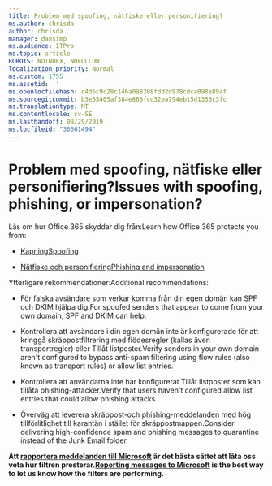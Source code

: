 ```yaml
---
title: Problem med spoofing, nätfiske eller personifiering?
ms.author: chrisda
author: chrisda
manager: dansimp
ms.audience: ITPro
ms.topic: article
ROBOTS: NOINDEX, NOFOLLOW
localization_priority: Normal
ms.custom: 1755
ms.assetid: ''
ms.openlocfilehash: c4d6c9c28c146a098288fdd2d978cdca098e89af
ms.sourcegitcommit: b3e55405af384e868fcd32ea794eb15d1356c3fc
ms.translationtype: MT
ms.contentlocale: sv-SE
ms.lasthandoff: 08/29/2019
ms.locfileid: "36661494"
---
```

# <a name="issues-with-spoofing-phishing-or-impersonation"></a><span data-ttu-id="a4104-102">Problem med spoofing, nätfiske eller personifiering?</span><span class="sxs-lookup"><span data-stu-id="a4104-102">Issues with spoofing, phishing, or impersonation?</span></span>

<span data-ttu-id="a4104-103">Läs om hur Office 365 skyddar dig från:</span><span class="sxs-lookup"><span data-stu-id="a4104-103">Learn how Office 365 protects you from:</span></span>

- [<span data-ttu-id="a4104-104">Kapning</span><span class="sxs-lookup"><span data-stu-id="a4104-104">Spoofing</span></span>](https://docs.microsoft.com/office365/securitycompliance/anti-spoofing-protection)

- [<span data-ttu-id="a4104-105">Nätfiske och personifiering</span><span class="sxs-lookup"><span data-stu-id="a4104-105">Phishing and impersonation</span></span>](https://docs.microsoft.com/office365/securitycompliance/atp-anti-phishing)

<span data-ttu-id="a4104-106">Ytterligare rekommendationer:</span><span class="sxs-lookup"><span data-stu-id="a4104-106">Additional recommendations:</span></span>

- <span data-ttu-id="a4104-107">För falska avsändare som verkar komma från din egen domän kan SPF och DKIM hjälpa dig.</span><span class="sxs-lookup"><span data-stu-id="a4104-107">For spoofed senders that appear to come from your own domain, SPF and DKIM can help.</span></span>

- <span data-ttu-id="a4104-108">Kontrollera att avsändare i din egen domän inte är konfigurerade för att kringgå skräppostfiltrering med flödesregler (kallas även transportregler) eller Tillåt listposter.</span><span class="sxs-lookup"><span data-stu-id="a4104-108">Verify senders in your own domain aren't configured to bypass anti-spam filtering using flow rules (also known as transport rules) or allow list entries.</span></span>

- <span data-ttu-id="a4104-109">Kontrollera att användarna inte har konfigurerat Tillåt listposter som kan tillåta phishing-attacker.</span><span class="sxs-lookup"><span data-stu-id="a4104-109">Verify that users haven't configured allow list entries that could allow phishing attacks.</span></span>

- <span data-ttu-id="a4104-110">Överväg att leverera skräppost-och phishing-meddelanden med hög tillförlitlighet till karantän i stället för skräppostmappen.</span><span class="sxs-lookup"><span data-stu-id="a4104-110">Consider delivering high-confidence spam and phishing messages to quarantine instead of the Junk Email folder.</span></span>

<span data-ttu-id="a4104-111">**Att [rapportera meddelanden till Microsoft](https://support.office.com/article/b5caa9f1-cdf3-4443-af8c-ff724ea719d2) är det bästa sättet att låta oss veta hur filtren presterar.**</span><span class="sxs-lookup"><span data-stu-id="a4104-111">**[Reporting messages to Microsoft](https://support.office.com/article/b5caa9f1-cdf3-4443-af8c-ff724ea719d2) is the best way to let us know how the filters are performing.**</span></span>
